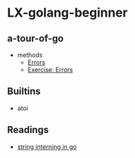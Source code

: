 # LX-golang-beginner

## a-tour-of-go

- methods
  - [Errors](https://go.dev/tour/methods/19) 
  - [Exercise: Errors](https://go.dev/tour/methods/20)

## Builtins
- atoi

## Readings
- [string interning in go](https://artem.krylysov.com/blog/2018/12/12/string-interning-in-go/)